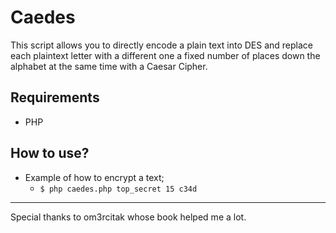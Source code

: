 # Caedes

This script allows you to directly encode a plain text into DES and replace each plaintext letter with a different one a fixed number of places down the alphabet at the same time with a Caesar Cipher.

## Requirements

* PHP

## How to use?

* Example of how to encrypt a text;
    - `$ php caedes.php top_secret 15 c34d`

---

Special thanks to om3rcitak whose book helped me a lot.
